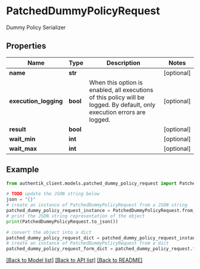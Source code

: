 # PatchedDummyPolicyRequest

Dummy Policy Serializer

## Properties

Name | Type | Description | Notes
------------ | ------------- | ------------- | -------------
**name** | **str** |  | [optional] 
**execution_logging** | **bool** | When this option is enabled, all executions of this policy will be logged. By default, only execution errors are logged. | [optional] 
**result** | **bool** |  | [optional] 
**wait_min** | **int** |  | [optional] 
**wait_max** | **int** |  | [optional] 

## Example

```python
from authentik_client.models.patched_dummy_policy_request import PatchedDummyPolicyRequest

# TODO update the JSON string below
json = "{}"
# create an instance of PatchedDummyPolicyRequest from a JSON string
patched_dummy_policy_request_instance = PatchedDummyPolicyRequest.from_json(json)
# print the JSON string representation of the object
print(PatchedDummyPolicyRequest.to_json())

# convert the object into a dict
patched_dummy_policy_request_dict = patched_dummy_policy_request_instance.to_dict()
# create an instance of PatchedDummyPolicyRequest from a dict
patched_dummy_policy_request_form_dict = patched_dummy_policy_request.from_dict(patched_dummy_policy_request_dict)
```
[[Back to Model list]](../README.md#documentation-for-models) [[Back to API list]](../README.md#documentation-for-api-endpoints) [[Back to README]](../README.md)


